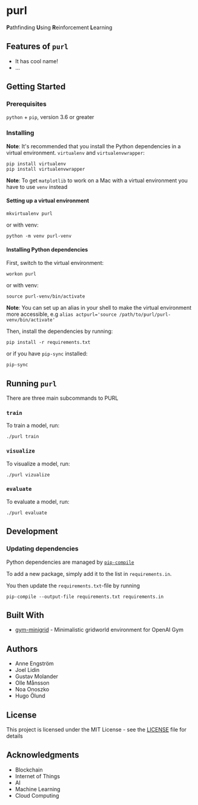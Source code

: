 # purl
**P**athfinding **U**sing **R**einforcement **L**earning



## Features of `purl`

* It has cool name!
* ...



## Getting Started
### Prerequisites

`python` + `pip`, version 3.6 or greater

### Installing
**Note**: It's recommended that you install the Python dependencies in a virtual environment.  `virtualenv` and `virtualenvwrapper`:

```
pip install virtualenv
pip install virtualenvwrapper
```

**Note**: To get `matplotlib` to work on a Mac with a virtual environment you have to use `venv` instead


#### Setting up a virtual environment

```mkvirtualenv purl```

or with venv:

```python -m venv purl-venv```

#### Installing Python dependencies

First, switch to the virtual environment:

```workon purl```

or with venv:

```source purl-venv/bin/activate```

**Note**: You can set up an alias in your shell to make the virtual environment more accessible, 
e.g `alias actpurl='source /path/to/purl/purl-venv/bin/activate'`

Then, install the dependencies by running:

```pip install -r requirements.txt```

or if you have `pip-sync` installed:

```pip-sync```



## Running `purl`

There are three main subcommands to PURL

### `train`

To train a model, run:

```
./purl train
```

### `visualize`

To visualize a model, run:

```
./purl vizualize
```

### `evaluate`

To evaluate a model, run:

```
./purl evaluate
```


## Development

### Updating dependencies
Python dependencies are managed by [`pip-compile`](https://github.com/jazzband/pip-tools#installation)

To add a new package, simply add it to the list in `requirements.in`.

You then update the `requirements.txt`-file by running

```pip-compile --output-file requirements.txt requirements.in```



## Built With

* [gym-minigrid](https://github.com/maximecb/gym-minigrid) - Minimalistic gridworld environment for OpenAI Gym



## Authors

* Anne Engström
* Joel Lidin
* Gustav Molander
* Olle Månsson
* Noa Onoszko
* Hugo Ölund



## License

This project is licensed under the MIT License - see the [LICENSE](LICENSE) file for details



## Acknowledgments

* Blockchain
* Internet of Things
* AI
* Machine Learning
* Cloud Computing
